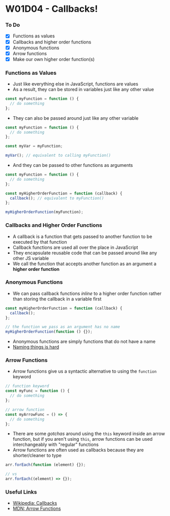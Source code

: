 # W01D04 - Callbacks!

### To Do

- [x] Functions as values
- [x] Callbacks and higher order functions
- [x] Anonymous functions
- [x] Arrow functions
- [x] Make our own higher order function(s)

### Functions as Values

- Just like everything else in JavaScript, functions are values
- As a result, they can be stored in variables just like any other value

```js
const myFunction = function () {
  // do something
};
```

- They can also be passed around just like any other variable

```js
const myFunction = function () {
  // do something
};

const myVar = myFunction;

myVar(); // equivalent to calling myFunction()
```

- And they can be passed to other functions as arguments

```js
const myFunction = function () {
  // do something
};

const myHigherOrderFunction = function (callback) {
  callback(); // equivalent to myFunction()
};

myHigherOrderFunction(myFunction);
```

### Callbacks and Higher Order Functions

- A callback is a function that gets passed to another function to be executed by that function
- Callback functions are used all over the place in JavaScript
- They encapsulate reusable code that can be passed around like any other JS variable
- We call the function that accepts another function as an argument a **higher order function**

### Anonymous Functions

- We can pass callback functions _inline_ to a higher order function rather than storing the callback in a variable first

```js
const myHigherOrderFunction = function (callback) {
  callback();
};

// the function we pass as an argument has no name
myHigherOrderFunction(function () {});
```

- Anonymous functions are simply functions that do not have a name
- [Naming things is hard](https://martinfowler.com/bliki/TwoHardThings.html)

### Arrow Functions

- Arrow functions give us a syntactic alternative to using the `function` keyword

```js
// function keyword
const myFunc = function () {
  // do something
};

// arrow function
const myArrowFunc = () => {
  // do something
};
```

- There are some _gotchas_ around using the `this` keyword inside an arrow function, but if you aren't using `this`, arrow functions can be used interchangeably with "regular" functions
- Arrow functions are often used as callbacks because they are shorter/cleaner to type

```js
arr.forEach(function (element) {});

// vs
arr.forEach((element) => {});
```

### Useful Links

- [Wikipedia: Callbacks](<https://en.wikipedia.org/wiki/Callback_(computer_programming)>)
- [MDN: Arrow Functions](https://developer.mozilla.org/en-US/docs/Web/JavaScript/Reference/Functions/Arrow_functions)
